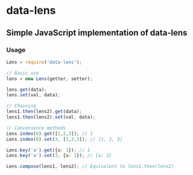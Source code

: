 # data-lens
## Simple JavaScript implementation of data-lens

### Usage

```javascript
Lens = require('data-lens');

// Basic use
lens = new Lens(getter, setter);

lens.get(data);
lens.set(val, data);

// Chaining
lens1.then(lens2).get(data);
lens1.then(lens2).set(val, data);

// Convenience methods
Lens.index(0).get([1,2,3]); // 1
Lens.index(0).set(3, [1,2,3]); // [1, 2, 3]

Lens.key('a').get({a: 1}); // 1
Lens.key('a').set(3, {a: 1}); // {a: 3}

Lens.compose(lens1, lens2); // Equivalent to lens1.then(lens2)
```